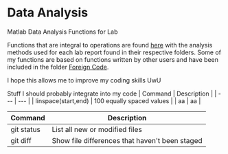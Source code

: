 # Data Analysis

Matlab Data Analysis Functions for Lab

Functions that are integral to operations are found [here](https://github.com/Lalichi/Data-Analysis/tree/master/functions) with the analysis methods used for each lab report found in their respective folders. Some of my functions are based on functions written by other users and have been included in the folder [Foreign Code](https://github.com/Lalichi/Data-Analysis/tree/master/functions/Foreign%20Code).

I hope this allows me to improve my coding skills UwU


Stuff I should probably integrate into my code
| Command | Description |
| --- | --- |
| linspace(start,end)  | 100 equally spaced values |
| aa | aa |

| Command | Description |
| --- | --- |
| git status | List all new or modified files |
| git diff | Show file differences that haven't been staged |


